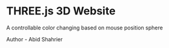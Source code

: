 # THREE.js 3D Website

A controllable color changing based on mouse position sphere

Author - Abid Shahrier
